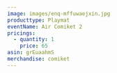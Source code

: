 ```yaml
---
image: images/enq-mffuwaejxin.jpg
producttype: Playmat
eventName: Air Comiket 2
pricings:
  - quantity: 1
    price: 65
asin: grEuaahmS
merchandise: comiket
---
```

